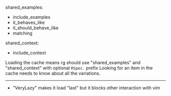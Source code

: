 shared_examples:
- include_examples
- it_behaves_like
- it_should_behave_like
- matching

shared_context:
- include_context

Loading the cache means rg should use "shared_examples" and "shared_context" with optional `RSpec.` prefix
Looking for an item in the cache needs to know about all the variations.

---

- "VeryLazy" makes it load "last" but it blocks other interaction with vim
